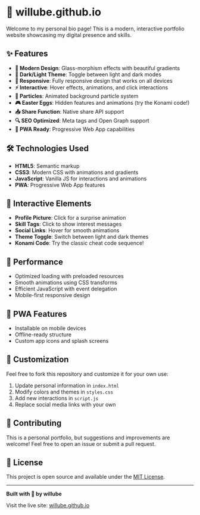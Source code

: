 # 🚀 willube.github.io

Welcome to my personal bio page! This is a modern, interactive portfolio website showcasing my digital presence and skills.

## ✨ Features

- **🎨 Modern Design**: Glass-morphism effects with beautiful gradients
- **🌙 Dark/Light Theme**: Toggle between light and dark modes
- **📱 Responsive**: Fully responsive design that works on all devices
- **⚡ Interactive**: Hover effects, animations, and click interactions
- **🎯 Particles**: Animated background particle system
- **🎮 Easter Eggs**: Hidden features and animations (try the Konami code!)
- **📤 Share Function**: Native share API support
- **🔍 SEO Optimized**: Meta tags and Open Graph support
- **📱 PWA Ready**: Progressive Web App capabilities

## 🛠️ Technologies Used

- **HTML5**: Semantic markup
- **CSS3**: Modern CSS with animations and gradients
- **JavaScript**: Vanilla JS for interactions and animations
- **PWA**: Progressive Web App features

## 🎯 Interactive Elements

- **Profile Picture**: Click for a surprise animation
- **Skill Tags**: Click to show interest messages
- **Social Links**: Hover for smooth animations
- **Theme Toggle**: Switch between light and dark themes
- **Konami Code**: Try the classic cheat code sequence!

## 🚀 Performance

- Optimized loading with preloaded resources
- Smooth animations using CSS transforms
- Efficient JavaScript with event delegation
- Mobile-first responsive design

## 📱 PWA Features

- Installable on mobile devices
- Offline-ready structure
- Custom app icons and splash screens

## 🎨 Customization

Feel free to fork this repository and customize it for your own use:

1. Update personal information in `index.html`
2. Modify colors and themes in `styles.css`
3. Add new interactions in `script.js`
4. Replace social media links with your own

## 🤝 Contributing

This is a personal portfolio, but suggestions and improvements are welcome! Feel free to open an issue or submit a pull request.

## 📄 License

This project is open source and available under the [MIT License](LICENSE).

---

**Built with 💜 by willube**

Visit the live site: [willube.github.io](https://willube.github.io)
